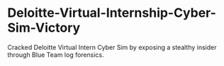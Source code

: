 # Deloitte-Virtual-Internship-Cyber-Sim-Victory
Cracked Deloitte Virtual Intern Cyber Sim by exposing a stealthy insider through Blue Team log forensics.
